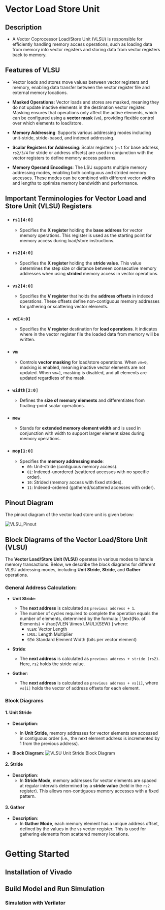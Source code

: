 # Vector Load Store Unit

## Description

- A Vector Coprocessor Load/Store Unit (VLSU) is responsible for efficiently handling memory access operations, such as loading data from memory into vector registers and storing data from vector registers back to memory. 
## Features of VLSU

- Vector loads and stores move values between vector registers and memory, enabling data transfer between the vector register file and external memory locations.
  
- **Masked Operations:** Vector loads and stores are masked, meaning they do not update inactive elements in the destination vector register. Masking ensures that operations only affect the active elements, which can be configured using a **vector mask** (`vm`), providing flexible control over which elements to load/store.

- **Memory Addressing**: Supports various addressing modes including unit-stride, stride-based, and indexed addressing. 

- **Scalar Registers for Addressing**: Scalar registers (`rs1` for base address, `rs2/3/4` for stride or address offsets) are used in conjunction with the vector registers to define memory access patterns.
  
- **Memory Operand Encodings**: The LSU supports multiple memory addressing modes, enabling both contiguous and strided memory accesses. These modes can be combined with different vector widths and lengths to optimize memory bandwidth and performance.

## Important Terminologies for Vector Load and Store Unit (VLSU) Registers

- ### `rs1[4:0]`
    - Specifies the **X register** holding the **base address** for vector memory operations. This register is used as the starting point for memory access during load/store instructions.

- ### `rs2[4:0]`
    - Specifies the **X register** holding the **stride value**. This value determines the step size or distance between consecutive memory addresses when using **strided** memory access in vector operations.

- ### `vs2[4:0]`
    - Specifies the **V register** that holds the **address offsets** in indexed operations. These offsets define non-contiguous memory addresses for gathering or scattering vector elements.

- ### `vd[4:0]`
    - Specifies the **V register** destination for **load operations**. It indicates where in the vector register file the loaded data from memory will be written.

- ### `vm`
    - Controls **vector masking** for load/store operations. When `vm=0`, masking is enabled, meaning inactive vector elements are not updated. When `vm=1`, masking is disabled, and all elements are updated regardless of the mask.

- ### `width[2:0]`
    - Defines the **size of memory elements** and differentiates from floating-point scalar operations. 
- ### `mew`
    - Stands for **extended memory element width** and is used in conjunction with width to support larger element sizes during memory operations.

- ### `mop[1:0]`
    - Specifies the **memory addressing mode**:
        - `00`: Unit-stride (contiguous memory access).
        - `01`: Indexed-unordered (scattered accesses with no specific order).
        - `10`: Strided (memory access with fixed strides).
        - `11`: Indexed-ordered (gathered/scattered accesses with order).


## Pinout Diagram 
The pinout diagram of the vector load store unit is given below:

![VLSU_Pinout](/docs/vector_processor_docs/vlsu_pinout_diagram.png)

## Block Diagrams of the Vector Load/Store Unit (VLSU)

The **Vector Load/Store Unit (VLSU)** operates in various modes to handle memory transactions. Below, we describe the block diagrams for different VLSU addressing modes, including **Unit Stride**, **Stride**, and **Gather** operations.

### General Address Calculation:
- **Unit Stride**: 
  - The **next address** is calculated as `previous address + 1`.
  - The number of cycles required to complete the operation equals the number of elements, determined by the formula:
    \[
    \text{No. of Elements} = \frac{VLEN \times LMUL}{SEW}
    \]
    where:
    - `VLEN`: Vector Length
    - `LMUL`: Length Multiplier
    - `SEW`: Standard Element Width (bits per vector element)

- **Stride**: 
  - The **next address** is calculated as `previous address + stride (rs2)`. Here, `rs2` holds the stride value.

- **Gather**: 
  - The **next address** is calculated as `previous address + vs[i]`, where `vs[i]` holds the vector of address offsets for each element.

### Block Diagrams

#### 1. **Unit Stride**
- **Description**: 
  - In **Unit Stride**, memory addresses for vector elements are accessed in contiguous order (i.e., the next element address is incremented by 1 from the previous address).
  
- **Block Diagram**:
  ![VLSU Unit Stride Block Diagram](/docs/vector_processor_docs/unit_stride_datapath.png)

#### 2. **Stride**
- **Description**: 
  - In **Stride Mode**, memory addresses for vector elements are spaced at regular intervals determined by a **stride value** (held in the `rs2` register). This allows non-contiguous memory accesses with a fixed pattern.
  
#### 3. **Gather**
- **Description**: 
  - In **Gather Mode**, each memory element has a unique address offset, defined by the values in the `vs` vector register. This is used for gathering elements from scattered memory locations.
  
# Getting Started



## Installation of Vivado  

## Build Model and Run Simulation

### Simulation with Verilator
